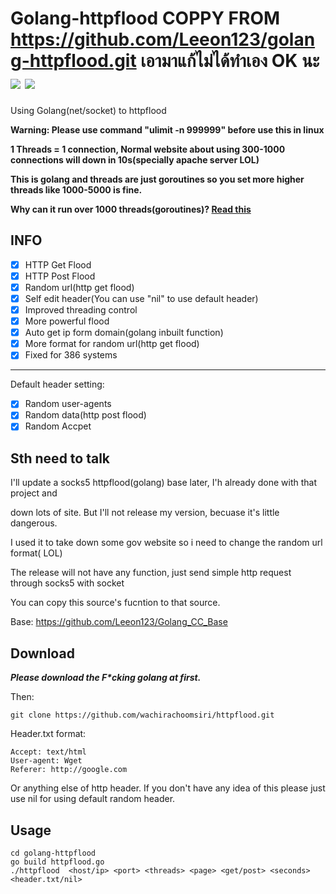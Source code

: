 # Golang-httpflood COPPY FROM https://github.com/Leeon123/golang-httpflood.git เอามาแก้ไม่ได้ทำเอง OK นะ ![](https://img.shields.io/badge/Version-1.7-brightgreen.svg) ![](https://img.shields.io/badge/license-MIT-blue.svg)
Using Golang(net/socket) to httpflood

**Warning: Please use command "ulimit -n 999999" before use this in linux**

**1 Threads =  1 connection, Normal website about using 300-1000 connections will down in 10s(specially apache server LOL)**
 
**This is golang and threads are just goroutines so you set more higher threads like 1000-5000 is fine.**

**Why can it run over 1000 threads(goroutines)? [Read this](http://tleyden.github.io/blog/2014/10/30/goroutines-vs-threads/)**

## INFO

 - [x] HTTP Get Flood
 - [x] HTTP Post Flood
 - [x] Random url(http get flood)
 - [x] Self edit header(You can use "nil" to use default header)
 - [x] Improved threading control
 - [x] More powerful flood
 - [x] Auto get ip form domain(golang inbuilt function)
 - [x] More format for random url(http get flood)
 - [x] Fixed for 386 systems
 -----------------------------------------------------
 Default header setting:
 - [x] Random user-agents
 - [x] Random data(http post flood) 
 - [x] Random Accpet

## Sth need to talk

I'll update a socks5 httpflood(golang) base later, I'h already done with that project and

down lots of site. But I'll not release my version,  becuase it's little dangerous.

I used it to take down some gov website so i need to change the random url format( LOL)

The release will not have any function, just send simple http request through socks5 with socket

You can copy this source's fucntion to that source.

Base: https://github.com/Leeon123/Golang_CC_Base

## Download
***Please download the F\*cking golang at first.***

Then:

    git clone https://github.com/wachirachoomsiri/httpflood.git

Header.txt format:

    Accept: text/html
    User-agent: Wget
    Referer: http://google.com

Or anything else of http header. If you don't have any idea of this please just use nil for using default random header.
## Usage

    cd golang-httpflood
    go build httpflood.go
    ./httpflood  <host/ip> <port> <threads> <page> <get/post> <seconds> <header.txt/nil>
